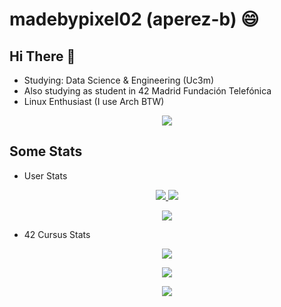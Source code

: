 # madebypixel02 (aperez-b) :smile:


## Hi There 👋

* Studying: Data Science & Engineering (Uc3m)
* Also studying as student in 42 Madrid Fundación Telefónica
* Linux Enthusiast (I use Arch BTW)

<p align="center">
  <a href="https://github.com/madebypixel02">
    <img src="https://raw.githubusercontent.com/madebypixel02/madebypixel02/output/github-contribution-grid-snake.svg">
  </a>
</p>

## Some Stats

* User Stats

<p align="center">
  <a href="https://github.com/madebypixel02">
    <img src="https://github-readme-stats.vercel.app/api?username=madebypixel02&count_private=true&show_icons=true&theme=blueberry">
    <img src="https://github-readme-streak-stats.herokuapp.com/?user=madebypixel02&theme=blueberry">
  </a>
</p>

<p align="center">
  <a href="https://github.com/madebypixel02">
    <img src="https://github-readme-stats.vercel.app/api/top-langs/?username=madebypixel02&theme=blueberry">
  </a>
</p>

* 42 Cursus Stats

<p align="center">
  <a href="https://profile.intra.42.fr/users/aperez-b">
    <img src="https://badgen.net/badge/Born2Code/aperez-b/blue?cache=86400&icon=https://meta.intra.42.fr/images/42_logo.svg">
  </a>
</p>

<!--
<p align="center">
  <img src=https://1337-readme.vercel.app/api/profile?cursus=42&dark=true&login=aperez-b />
</p>
-->

<p align="center">
  <a href="https://github.com/madebypixel02/42-Madrid-Cursus">
    <img src="https://badge42.vercel.app/api/v2/cl1kyexqa001109mf3u4zsrcw/stats?cursusId=21&coalitionId=65">
  </a>
</p>

<p align="center">
  <a href="https://github.com/madebypixel02/42-Madrid-Cursus">
    <img src="https://github-readme-stats.vercel.app/api/pin/?username=madebypixel02&repo=42-Madrid-Cursus&theme=vue-dark">
  </a>
</p>

<!--
**madebypixel02/madebypixel02** is a ✨ _special_ ✨ repository because its `README.md` (this file) appears on your GitHub profile.

Here are some ideas to get you started:

- 🔭 I’m currently working on ...
- 🌱 I’m currently learning ...
- 👯 I’m looking to collaborate on ...
- 🤔 I’m looking for help with ...
- 💬 Ask me about ...
- 📫 How to reach me: ...
- 😄 Pronouns: ...
- ⚡ Fun fact: ...
-->
